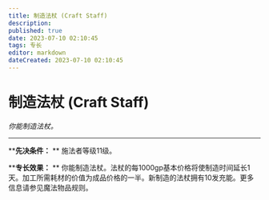 ```yaml
---
title: 制造法杖 (Craft Staff)
description: 
published: true
date: 2023-07-10 02:10:45
tags: 专长
editor: markdown
dateCreated: 2023-07-10 02:10:45
---
```


# 制造法杖 (Craft Staff)

_你能制造法杖。_

* * *

****先决条件：** ** 施法者等级11级。

****专长效果：** **
你能制造法杖。法杖的每1000gp基本价格将使制造时间延长1天。加工所需耗材的价值为成品价格的一半。新制造的法杖拥有10发充能。更多信息请参见魔法物品规则。

